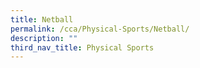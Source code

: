 ```yaml
---
title: Netball
permalink: /cca/Physical-Sports/Netball/
description: ""
third_nav_title: Physical Sports
---
```

